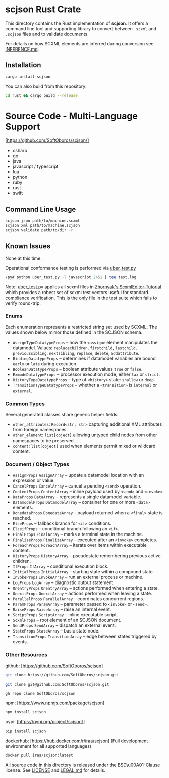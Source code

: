 # scjson Rust Crate

This directory contains the Rust implementation of **scjson**. It offers a command line tool and supporting library to convert between `.scxml` and `.scjson` files and to validate documents.

For details on how SCXML elements are inferred during conversion see [INFERENCE.md](https://github.com/SoftOboros/scjson/blob/main/INFERENCE.md).


## Installation

```bash
cargo install scjson
```

You can also build from this repository:

```bash
cd rust && cargo build --release
```

# Source Code - Multi-Language Support
[https://github.com/SoftOboros/scjson/]
- csharp
- go
- java
- javascript / typescript
- lua
- python
- ruby
- rust
- swift

## Command Line Usage

```bash
scjson json path/to/machine.scxml
scjson xml path/to/machine.scjson
scjson validate path/to/dir -r
```

## Known Issues
None at this time.

Operational conformance testing is performed via [uber_test.py](https://github.com/SoftOboros/scjson/blob/engine/py/uber_test.py)
```bash
/py# python uber_test.py -l javascript 2>&1 | tee test.log
```
Note: [uber_test.py](https://github.com/SoftOboros/scjson/blob/main/py/uber_test.py) applies all scxml files in [Zhornyak's ScxmlEditor-Tutorial](https://alexzhornyak.github.io/ScxmlEditor-Tutorial/) which provides a robest set of scxml test vectors useful for standard compliance verification.  This is the only file in the test suite which fails to verify round-trip.


### Enums
Each enumeration represents a restricted string set used by SCXML. The values
shown below mirror those defined in the SCJSON schema.
- `AssignTypeDatatypeProps` – how the `<assign>` element manipulates the datamodel.
  Values: `replacechildren`, `firstchild`, `lastchild`, `previoussibling`,
  `nextsibling`, `replace`, `delete`, `addattribute`.
- `BindingDatatypeProps` – determines if datamodel variables are bound `early` or
  `late` during execution.
- `BooleanDatatypeProps` – boolean attribute values `true` or `false`.
- `ExmodeDatatypeProps` – processor execution mode, either `lax` or `strict`.
- `HistoryTypeDatatypeProps` – type of `<history>` state: `shallow` or `deep`.
- `TransitionTypeDatatypeProps` – whether a `<transition>` is `internal` or
  `external`.

### Common Types
Several generated classes share generic helper fields:
- `other_attributes`: `Record<str, str>` capturing additional XML attributes from
  foreign namespaces.
- `other_element`: `list[object]` allowing untyped child nodes from other
  namespaces to be preserved.
- `content`: `list[object]` used when elements permit mixed or wildcard
  content.


### Document / Object Types
- `AssignProps` `AssignArray`         – update a datamodel location with an expression or value.
- `CancelProps` `CancelArray`         – cancel a pending `<send>` operation.
- `ContentProps` `ContentArray`       – inline payload used by `<send>` and `<invoke>`.
- `DataProps` `DataArray`             – represents a single datamodel variable.
- `DatamodelProps` `DatamodelArray`   – container for one or more `<data>` elements.
- `DonedataProps` `DonedataArray`     – payload returned when a `<final>` state is reached.
- `ElseProps`                         – fallback branch for `<if>` conditions.
- `ElseifProps`                       – conditional branch following an `<if>`.
- `FinalProps` `FinalArray`           – marks a terminal state in the machine.
- `FinalizeProps` `FinalizeArray`     – executed after an `<invoke>` completes.
- `ForeachProps` `ForeachArray`       – iterate over items within executable content.
- `HistoryProps` `HistoryArray`       – pseudostate remembering previous active children.
- `IfProps` `IfArray`                 – conditional execution block.
- `InitialProps` `InitialArray`       – starting state within a compound state.
- `InvokeProps` `InvokeArray`         – run an external process or machine.
- `LogProps` `LogArray`               – diagnostic output statement.
- `OnentryProps` `OnentryArray`       – actions performed when entering a state.
- `OnexitProps` `OnexitArray`         – actions performed when leaving a state.
- `ParallelProps` `ParallelArray`     – coordinates concurrent regions.
- `ParamProps` `ParamArray`           – parameter passed to `<invoke>` or `<send>`.
- `RaiseProps` `RaiseArray`           – raise an internal event.
- `ScriptProps` `ScriptArray`         – inline executable script.
- `ScxmlProps`                        – root element of an SCJSON document.
- `SendProps` `SendArray`             – dispatch an external event.
- `StateProps` `StateArray`           – basic state node.
- `TransitionProps` `TransitionArray` – edge between states triggered by events.


### Other Resources
github: [https://github.com/SoftOboros/scjson]
```bash
git clone https://github.com/SoftOboros/scjson.git

git clone git@github.com:SoftOboros/scjson.git

gh repo clone SoftOboros/scjson
```

npm: [https://www.npmjs.com/package/scjson]
```bash
npm install scjson
```

pypi: [https://pypi.org/project/scjson/]
```bash
pip install scjson
```

dockerhub: [https://hub.docker.com/r/iraa/scjson]
(Full development environment for all supported languages)
```bash
docker pull iraa/scjson:latest
```


All source code in this directory is released under the BSD\u00A01-Clause license. See [LICENSE](./LICENSE) and [LEGAL.md](./LEGAL.md) for details.
